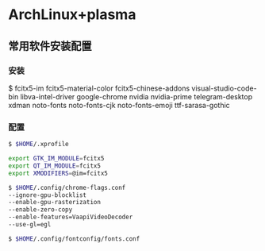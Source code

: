 # ArchLinux+plasma

## 常用软件安装配置

### 安装
$ fcitx5-im fcitx5-material-color fcitx5-chinese-addons visual-studio-code-bin libva-intel-driver google-chrome nvidia nvidia-prime telegram-desktop xdman noto-fonts noto-fonts-cjk noto-fonts-emoji ttf-sarasa-gothic


### 配置

```bash
$ $HOME/.xprofile

export GTK_IM_MODULE=fcitx5
export QT_IM_MODULE=fcitx5
export XMODIFIERS=@im=fcitx5
```

```bash
$ $HOME/.config/chrome-flags.conf
--ignore-gpu-blocklist
--enable-gpu-rasterization
--enable-zero-copy
--enable-features=VaapiVideoDecoder
--use-gl=egl

```

```bash
$ $HOME/.config/fontconfig/fonts.conf
```

